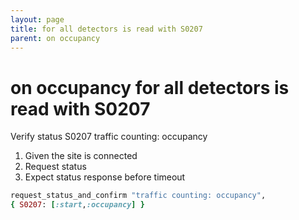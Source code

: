 ```yaml
---
layout: page
title: for all detectors is read with S0207
parent: on occupancy
---
```


# on occupancy for all detectors is read with S0207

Verify status S0207 traffic counting: occupancy

1. Given the site is connected
2. Request status
3. Expect status response before timeout

```ruby
request_status_and_confirm "traffic counting: occupancy",
{ S0207: [:start,:occupancy] }
```


